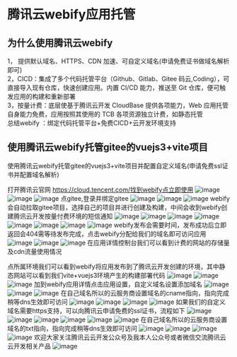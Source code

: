 # 腾讯云webify应用托管
## 为什么使用腾讯云webify  
1， 提供默认域名、HTTPS、CDN 加速、可自定义域名(申请免费证书做域名解析即可)  
2，CICD：集成了多个代码托管平台（Github、Gitlab、Gitee 码云,Coding），可直接导入现有仓库，快速创建应用。内置 CI/CD 能力，推送至 Git 仓库，便可触发应用的构建和重新部署   
3，按量计费：底层使基于腾讯云开发 CloudBase 提供各项能力，Web 应用托管自身能力免费，应用按照其使用的 TCB 各项资源独立计费，如静态托管  
总结webify ：绑定代码托管平台+免费CICD+云开发环境支持



## 使用腾讯云webify托管gitee的vuejs3+vite项目
使用腾讯云webify托管gitee的vuejs3+vite项目并配置自定义域名(申请免费ssl证书并配置域名解析)

打开腾讯云官网 https://cloud.tencent.com/找到webify点立即使用
![image](./static/1.png)
![image](./static/2.png)
![image](./static/3.png)
点gitee,登录并绑定gitee
![image](./static/4.png)
![image](./static/5.png)
![image](./static/6.png)
webify会自动拉取gitee项目，选择自己的项目并进行创建及构建，中间会收到webify创建腾讯云开发按量付费环境的短信通知
![image](./static/7.png)
![image](./static/8.png)
![image](./static/9.png)
![image](./static/10.png)
![image](./static/11.png)
![image](./static/12.png)
![image](./static/13.png)
![image](./static/14.png)
webify发布会需要时间，发布成功后立即返回会404需等待发布完成，点击webify分配给我们的域名即可访问应用
![image](./static/15.png)
![image](./static/16.png)
![image](./static/16-2.png)
在应用详情控制台我们可以看到计费的网站的存储量及cdn流量使用情况  

点所属环境我们可以看到webify将应用发布到了腾讯云开发创建的环境，其中静态网站可以看到我们vite+vuejs3环境产生的构建部署代码
![image](./static/17.png)
![image](./static/18.png)
![image](./static/19.png)
加到webify应用详情点击应用设置，自定义域名设置添加域名
![image](./static/21.png)
![image](./static/22.png)
![image](./static/23.png)
在自己域名所以的云服务商设置域名的cname指向，指向完成稍等dns生效即可访问
![image](./static/24.png)
![image](./static/24-2.png)
![image](./static/25.png)
![image](./static/26.png)
如果我们的自定义域名需要https支持，可以向腾讯云申请免费的ssl证书，流程如下
![image](./static/27.png)
![image](./static/28.png)
![image](./static/29.png)
![image](./static/30.png)
![image](./static/31.png)
![image](./static/32.png)
在自己域名所以的云服务商设置域名的txt指向，指向完成稍等dns生效即可访问
![image](./static/32-2.png)
![image](./static/33.png)
![image](./static/34.png)
![image](./static/35.png)
欢迎大家关注腾讯云云开发公众号及我本人公众号或者微信交流腾讯云云开发相关产品
![image](./static/36.png)